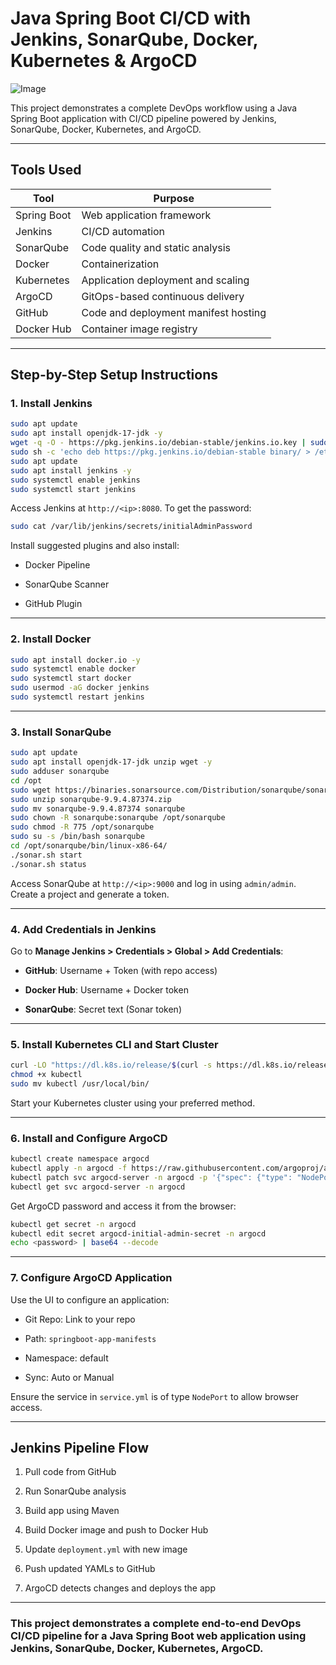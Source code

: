 # Java Spring Boot CI/CD with Jenkins, SonarQube, Docker, Kubernetes & ArgoCD

![Image](https://github.com/user-attachments/assets/64ea46b0-9fbe-403e-8549-9c65eb30f242)

This project demonstrates a complete DevOps workflow using a Java Spring Boot application with CI/CD pipeline powered by Jenkins, SonarQube, Docker, Kubernetes, and ArgoCD.

---

## Tools Used

| Tool | Purpose |
| --- | --- |
| Spring Boot | Web application framework |
| Jenkins | CI/CD automation |
| SonarQube | Code quality and static analysis |
| Docker | Containerization |
| Kubernetes | Application deployment and scaling |
| ArgoCD | GitOps-based continuous delivery |
| GitHub | Code and deployment manifest hosting |
| Docker Hub | Container image registry |

---

##  Step-by-Step Setup Instructions

### 1. Install Jenkins

```bash
sudo apt update
sudo apt install openjdk-17-jdk -y
wget -q -O - https://pkg.jenkins.io/debian-stable/jenkins.io.key | sudo apt-key add -
sudo sh -c 'echo deb https://pkg.jenkins.io/debian-stable binary/ > /etc/apt/sources.list.d/jenkins.list'
sudo apt update
sudo apt install jenkins -y
sudo systemctl enable jenkins
sudo systemctl start jenkins
```

Access Jenkins at `http://<ip>:8080`. To get the password:

```bash
sudo cat /var/lib/jenkins/secrets/initialAdminPassword
```

Install suggested plugins and also install:

* Docker Pipeline
    
* SonarQube Scanner
    
* GitHub Plugin
    

---

### 2\. Install Docker

```bash
sudo apt install docker.io -y
sudo systemctl enable docker
sudo systemctl start docker
sudo usermod -aG docker jenkins
sudo systemctl restart jenkins
```

---

### 3\. Install SonarQube

```bash
sudo apt update
sudo apt install openjdk-17-jdk unzip wget -y
sudo adduser sonarqube
cd /opt
sudo wget https://binaries.sonarsource.com/Distribution/sonarqube/sonarqube-9.9.4.87374.zip
sudo unzip sonarqube-9.9.4.87374.zip
sudo mv sonarqube-9.9.4.87374 sonarqube
sudo chown -R sonarqube:sonarqube /opt/sonarqube
sudo chmod -R 775 /opt/sonarqube
sudo su -s /bin/bash sonarqube
cd /opt/sonarqube/bin/linux-x86-64/
./sonar.sh start
./sonar.sh status
```

Access SonarQube at `http://<ip>:9000` and log in using `admin/admin`. Create a project and generate a token.

---

### 4\. Add Credentials in Jenkins

Go to **Manage Jenkins &gt; Credentials &gt; Global &gt; Add Credentials**:

* **GitHub**: Username + Token (with repo access)
    
* **Docker Hub**: Username + Docker token
    
* **SonarQube**: Secret text (Sonar token)
    

---

### 5\. Install Kubernetes CLI and Start Cluster

```bash
curl -LO "https://dl.k8s.io/release/$(curl -s https://dl.k8s.io/release/stable.txt)/bin/linux/amd64/kubectl"
chmod +x kubectl
sudo mv kubectl /usr/local/bin/
```

Start your Kubernetes cluster using your preferred method.

---

### 6\. Install and Configure ArgoCD

```bash
kubectl create namespace argocd
kubectl apply -n argocd -f https://raw.githubusercontent.com/argoproj/argo-cd/stable/manifests/install.yaml
kubectl patch svc argocd-server -n argocd -p '{"spec": {"type": "NodePort"}}'
kubectl get svc argocd-server -n argocd
```

Get ArgoCD password and access it from the browser:

```bash
kubectl get secret -n argocd
kubectl edit secret argocd-initial-admin-secret -n argocd
echo <password> | base64 --decode
```

---

### 7\. Configure ArgoCD Application

Use the UI to configure an application:

* Git Repo: Link to your repo
    
* Path: `springboot-app-manifests`
    
* Namespace: default
    
* Sync: Auto or Manual
    

Ensure the service in `service.yml` is of type `NodePort` to allow browser access.

---

## Jenkins Pipeline Flow

1. Pull code from GitHub
    
2. Run SonarQube analysis
    
3. Build app using Maven
    
4. Build Docker image and push to Docker Hub
    
5. Update `deployment.yml` with new image
    
6. Push updated YAMLs to GitHub
    
7. ArgoCD detects changes and deploys the app
    

---

### This project demonstrates a complete end-to-end DevOps CI/CD pipeline for a Java Spring Boot web application using Jenkins, SonarQube, Docker, Kubernetes, ArgoCD.
